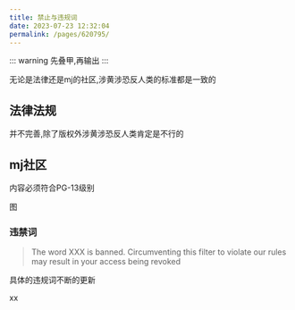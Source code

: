 ```yaml
---
title: 禁止与违规词
date: 2023-07-23 12:32:04
permalink: /pages/620795/
---
```


::: warning 
先叠甲,再输出
:::

无论是法律还是mj的社区,涉黄涉恐反人类的标准都是一致的

## 法律法规

并不完善,除了版权外涉黄涉恐反人类肯定是不行的


## mj社区

内容必须符合PG-13级别

图

### 违禁词

> The word XXX is banned. Circumventing this filter to violate our rules may result in your access being revoked

具体的违规词不断的更新

xx